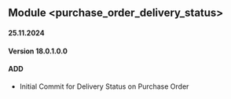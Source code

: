 ## Module <purchase_order_delivery_status>

#### 25.11.2024
#### Version 18.0.1.0.0
#### ADD
- Initial Commit for Delivery Status on Purchase Order
